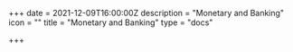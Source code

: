 +++
date = 2021-12-09T16:00:00Z
description = "Monetary and Banking"
icon = ""
title = "Monetary and Banking"
type = "docs"

+++
